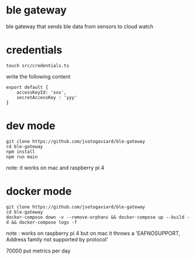 # ble gateway
ble gateway that sends ble data from sensors to cloud watch

# credentials
```
touch src/credentials.ts
```
write the following content
```
export default {
    accessKeyId: 'xxx',
    secretAccessKey : 'yyy'
}
```

# dev mode
```
git clone https://github.com/jsotogaviard/ble-gateway
cd ble-gateway
npm install
npm run main
```
note: it works on mac and raspberry pi 4

# docker mode
```
git clone https://github.com/jsotogaviard/ble-gateway
cd ble-gateway
docker-compose down -v --remove-orphans && docker-compose up --build -d && docker-compose logs -f
```
note : works on raspberry pi 4 but on mac it throws a 'EAFNOSUPPORT, Address family not supported by protocol' 

70000 put metrics per day